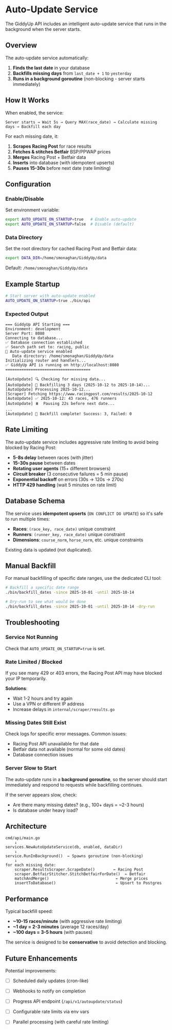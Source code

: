 # Auto-Update Service

The GiddyUp API includes an intelligent auto-update service that runs in the background when the server starts.

## Overview

The auto-update service automatically:
1. **Finds the last date** in your database
2. **Backfills missing days** from `last_date + 1` to `yesterday`
3. **Runs in a background goroutine** (non-blocking - server starts immediately)

## How It Works

When enabled, the service:

```
Server starts → Wait 5s → Query MAX(race_date) → Calculate missing days → Backfill each day
```

For each missing date, it:
1. **Scrapes Racing Post** for race results
2. **Fetches & stitches Betfair** BSP/PPWAP prices
3. **Merges** Racing Post + Betfair data
4. **Inserts** into database (with idempotent upserts)
5. **Pauses 15-30s** before next date (rate limiting)

## Configuration

### Enable/Disable

Set environment variable:

```bash
export AUTO_UPDATE_ON_STARTUP=true   # Enable auto-update
export AUTO_UPDATE_ON_STARTUP=false  # Disable (default)
```

### Data Directory

Set the root directory for cached Racing Post and Betfair data:

```bash
export DATA_DIR=/home/smonaghan/GiddyUp/data
```

Default: `/home/smonaghan/GiddyUp/data`

## Example Startup

```bash
# Start server with auto-update enabled
AUTO_UPDATE_ON_STARTUP=true ./bin/api
```

### Expected Output

```
=== GiddyUp API Starting ===
Environment: development
Server Port: 8080
Connecting to database...
✅ Database connection established
✅ Search path set to: racing, public
🔄 Auto-update service enabled
   Data directory: /home/smonaghan/GiddyUp/data
Initializing router and handlers...
✅ GiddyUp API is running on http://localhost:8080
=====================================

[AutoUpdate] 🔍 Checking for missing data...
[AutoUpdate] 📅 Backfilling 3 days (2025-10-12 to 2025-10-14)...
[AutoUpdate] Processing 2025-10-12...
[Scraper] Fetching https://www.racingpost.com/results/2025-10-12
[AutoUpdate] ✅ 2025-10-12: 43 races, 476 runners
[AutoUpdate] ⏸️  Pausing 22s before next date...
...
[AutoUpdate] 🎉 Backfill complete! Success: 3, Failed: 0
```

## Rate Limiting

The auto-update service includes aggressive rate limiting to avoid being blocked by Racing Post:

- **5-8s delay** between races (with jitter)
- **15-30s pause** between dates
- **Rotating user agents** (15+ different browsers)
- **Circuit breaker** (3 consecutive failures = 5 min pause)
- **Exponential backoff** on errors (30s → 120s → 270s)
- **HTTP 429 handling** (wait 5 minutes on rate limit)

## Database Schema

The service uses **idempotent upserts** (`ON CONFLICT DO UPDATE`) so it's safe to run multiple times:

- **Races**: `(race_key, race_date)` unique constraint
- **Runners**: `(runner_key, race_date)` unique constraint
- **Dimensions**: `course_norm`, `horse_norm`, etc. unique constraints

Existing data is updated (not duplicated).

## Manual Backfill

For manual backfilling of specific date ranges, use the dedicated CLI tool:

```bash
# Backfill a specific date range
./bin/backfill_dates -since 2025-10-01 -until 2025-10-14

# Dry-run to see what would be done
./bin/backfill_dates -since 2025-10-01 -until 2025-10-14 -dry-run
```

## Troubleshooting

### Service Not Running

Check that `AUTO_UPDATE_ON_STARTUP=true` is set.

### Rate Limited / Blocked

If you see many 429 or 403 errors, the Racing Post API may have blocked your IP temporarily.

**Solutions**:
- Wait 1-2 hours and try again
- Use a VPN or different IP address
- Increase delays in `internal/scraper/results.go`

### Missing Dates Still Exist

Check logs for specific error messages. Common issues:
- Racing Post API unavailable for that date
- Betfair data not available (normal for some old dates)
- Database connection issues

### Server Slow to Start

The auto-update runs in a **background goroutine**, so the server should start immediately and respond to requests while backfilling continues.

If the server appears slow, check:
- Are there many missing dates? (e.g., 100+ days = ~2-3 hours)
- Is database under heavy load?

## Architecture

```
cmd/api/main.go
    ↓
services.NewAutoUpdateService(db, enabled, dataDir)
    ↓
service.RunInBackground()  ← Spawns goroutine (non-blocking)
    ↓
for each missing date:
    scraper.ResultsScraper.ScrapeDate()        ← Racing Post
    scraper.BetfairStitcher.StitchBetfairForDate()  ← Betfair
    matchAndMerge()                             ← Merge prices
    insertToDatabase()                          ← Upsert to Postgres
```

## Performance

Typical backfill speed:
- **~10-15 races/minute** (with aggressive rate limiting)
- **~1 day = 2-3 minutes** (average 12 races/day)
- **~100 days = 3-5 hours** (with pauses)

The service is designed to be **conservative** to avoid detection and blocking.

## Future Enhancements

Potential improvements:
- [ ] Scheduled daily updates (cron-like)
- [ ] Webhooks to notify on completion
- [ ] Progress API endpoint (`/api/v1/autoupdate/status`)
- [ ] Configurable rate limits via env vars
- [ ] Parallel processing (with careful rate limiting)

